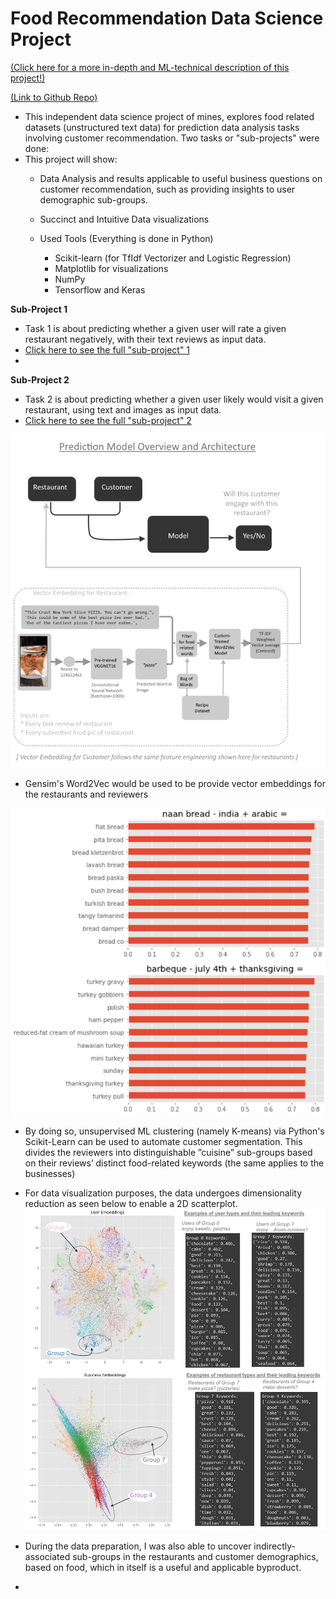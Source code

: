 # Food Recommendation Data Science Project

[(Click here for a more in-depth and ML-technical description of this project!)](/food_recommendation_technical.md)

[(Link to Github Repo)](https://github.com/benduong2001/Food-Recommendation)

* This independent data science project of mines, explores food related datasets (unstructured text data) for prediction data analysis tasks involving customer recommendation. Two tasks or "sub-projects" were done:
* This project will show:
   * Data Analysis and results applicable to useful business questions on customer recommendation, such as providing insights to user demographic sub-groups.
   * Succinct and Intuitive Data visualizations

   * Used Tools (Everything is done in Python)
       * Scikit-learn (for TfIdf Vectorizer and Logistic Regression)
       * Matplotlib for visualizations
       * NumPy
       * Tensorflow and Keras

**Sub-Project 1**

* Task 1 is about predicting whether a given user will rate a given restaurant negatively, with their text reviews as input data.
* [Click here to see the full "sub-project" 1](https://benduong2001.github.io/food_recommendation_part1.html)
* 

**Sub-Project 2** 

* Task 2 is about predicting whether a given user likely would visit a given restaurant, using text and images as input data.
* [Click here to see the full "sub-project" 2](https://benduong2001.github.io/food_recommendation_part2.html)

![](images/images_food_recommendation/model_architecture.png) 

* Gensim's Word2Vec would be used to be provide vector embeddings for the restaurants and reviewers

![](images/images_food_recommendation/food_word_arithmetic.png) 

* By doing so, unsupervised ML clustering (namely K-means) via Python's Scikit-Learn can be used to automate customer segmentation. This divides the reviewers into distinguishable ”cuisine” sub-groups based on their reviews’ distinct food-related keywords (the same applies to the businesses)
* For data visualization purposes, the data undergoes dimensionality reduction as seen below to enable a 2D scatterplot.
![](images/images_food_recommendation/keywords_users_business.png) 

* During the data preparation, I was also able to uncover indirectly-associated sub-groups in the restaurants and customer demographics, based on food, which in itself is a useful and applicable byproduct. 
* 
